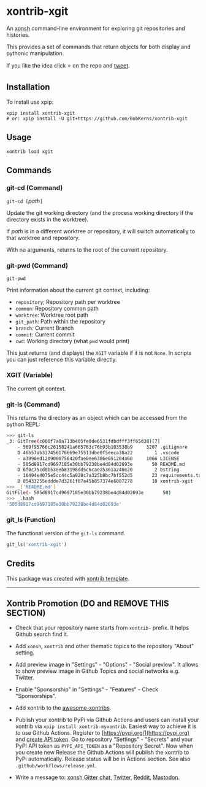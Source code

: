 # xontrib-xgit

An [xonsh](https://xon.sh) command-line environment for exploring git repositories and histories.

This provides a set of commands that return objects for both display and pythonic manipulation.

If you like the idea click ⭐ on the repo and <a href="https://twitter.com/intent/tweet?text=Nice%20xontrib%20for%20the%20xonsh%20shell!&url=https://github.com/BobKerns/xontrib-xgit" target="_blank">tweet</a>.

## Installation

To install use xpip:

```xsh
xpip install xontrib-xgit
# or: xpip install -U git+https://github.com/BobKerns/xontrib-xgit
```

## Usage

```xsh
xontrib load xgit
```

## Commands

### git-cd (Command)

`git-cd [`_path_`]`

Update the git working directory (and the process working directory if the directory exists in the worktree).

If _path_ is in a different worktree or repository, it will switch automatically to that worktree and repository.

With no arguments, returns to the root of the current repository.

### git-pwd (Command)

`git-pwd`

Print information about the current git context, including:

- `repository`; Repository path per worktree
- `common`: Repository common path
- `worktree`: Worktree root path
- `git_path`: Path within the repository
- `branch`: Current Branch
- `commit`: Current commit
- `cwd`: Working directory (what `pwd` would print)

This just returns (and displays) the `XGIT` variable if it is not `None`. In scripts you can just reference this variable directly.

### XGIT (Variable)

The current git context.

### git-ls (Command)

This returns the directory as an object which can be accessed from the python REPL:

```bash
>>> git-ls
_3: GitTree(c000f7a0a713b405fe0de6531fdbdfff3ff65d38)[7]
    - 569f95766c26158241a665763c76b93b103538b9     3207 .gitignore
    D 46b57ab337456176669e75513dbe0f5eeca38a22        1 .vscode
    - a3990ed1209000756420fae0ee6386e051204a60     1066 LICENSE
    - 505d8917cd9697185e30bb79238be4d84d02693e       50 README.md
    D 6f0c75cd8b53eeb83198dd5c6caea5361a240e20        2 bstring
    - 16494e4075e5cc44c5a928c7a325b8bc7bf552d5       23 requirements.txt
    D 05433255eddde7d3261f07a45b857374e6087278       10 xontrib-xgit
>>> _['README.md']
GitFile(- 505d8917cd9697185e30bb79238be4d84d02693e       50)
>>> _.hash
'505d8917cd9697185e30bb79238be4d84d02693e'
```

### git_ls (Function)

The functional version of the `git-ls` command.

```python
git_ls('xontrib-xgit')
```

## Credits

This package was created with [xontrib template](https://github.com/xonsh/xontrib-template).

--------------------

## Xontrib Promotion (DO and REMOVE THIS SECTION)

- Check that your repository name starts from `xontrib-` prefix. It helps Github search find it.

- Add `xonsh`, `xontrib` and other thematic topics to the repository "About" setting.

- Add preview image in "Settings" - "Options" - "Social preview". It allows to show preview image in Github Topics and social networks e.g. Twitter.

- Enable "Sponsorship" in "Settings" - "Features" - Check "Sponsorships".

- Add xontrib to the [awesome-xontribs](https://github.com/xonsh/awesome-xontribs).

- Publish your xontrib to PyPi via Github Actions and users can install your xontrib via `xpip install xontrib-myxontrib`. Easiest way to achieve it is to use Github Actions. Register to [https://pypi.org/](https://pypi.org) and [create API token](https://pypi.org/help/#apitoken). Go to repository "Settings" - "Secrets" and your PyPI API token as `PYPI_API_TOKEN` as a "Repository Secret". Now when you create new Release the Github Actions will publish the xontrib to PyPi automatically. Release status will be in Actions section. See also `.github/workflows/release.yml`.

- Write a message to: [xonsh Gitter chat](https://gitter.im/xonsh/xonsh?utm_source=xontrib-template&utm_medium=xontrib-template-promo&utm_campaign=xontrib-template-promo&utm_content=xontrib-template-promo), [Twitter](https://twitter.com/intent/tweet?text=xonsh%20is%20a%20Python-powered,%20cross-platform,%20Unix-gazing%20shell%20language%20and%20command%20prompt.&url=https://github.com/BobKerns/xontrib-xgit), [Reddit](https://www.reddit.com/r/xonsh), [Mastodon](https://mastodon.online/).
